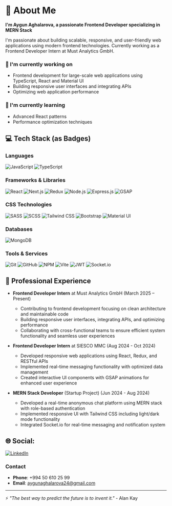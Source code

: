 # 💫 About Me

**I'm Aygun Aghalarova, a passionate Frontend Developer specializing in MERN Stack** 

I'm passionate about building scalable, responsive, and user-friendly web applications using modern frontend technologies. Currently working as a Frontend Developer Intern at Must Analytics GmbH.

### 🔭 I'm currently working on
- Frontend development for large-scale web applications using TypeScript, React and Material UI
- Building responsive user interfaces and integrating APIs
- Optimizing web application performance

### 🌱 I'm currently learning
- Advanced React patterns
- Performance optimization techniques
  
## 💻 Tech Stack (as Badges)
### Languages
![JavaScript](https://img.shields.io/badge/JavaScript-F7DF1E?style=for-the-badge&logo=javascript&logoColor=black)
![TypeScript](https://img.shields.io/badge/TypeScript-007ACC?style=for-the-badge&logo=typescript&logoColor=white)

### Frameworks & Libraries
![React](https://img.shields.io/badge/React-20232a?style=for-the-badge&logo=react&logoColor=61DAFB)
![Next.js](https://img.shields.io/badge/Next.js-000000?style=for-the-badge&logo=next.js&logoColor=white)
![Redux](https://img.shields.io/badge/Redux-764ABC?style=for-the-badge&logo=redux&logoColor=white)
![Node.js](https://img.shields.io/badge/Node.js-339933?style=for-the-badge&logo=nodedotjs&logoColor=white)
![Express.js](https://img.shields.io/badge/Express.js-404D59?style=for-the-badge&logo=express&logoColor=white)
![GSAP](https://img.shields.io/badge/GSAP-88CE02?style=for-the-badge&logo=greensock&logoColor=white)

### CSS Technologies
![SASS](https://img.shields.io/badge/SASS-CC6699?style=for-the-badge&logo=sass&logoColor=white)
![SCSS](https://img.shields.io/badge/SCSS-CC6699?style=for-the-badge&logo=sass&logoColor=white)
![Tailwind CSS](https://img.shields.io/badge/Tailwind_CSS-38B2AC?style=for-the-badge&logo=tailwind-css&logoColor=white)
![Bootstrap](https://img.shields.io/badge/Bootstrap-7952B3?style=for-the-badge&logo=bootstrap&logoColor=white)
![Material UI](https://img.shields.io/badge/Material--UI-0081CB?style=for-the-badge&logo=material-ui&logoColor=white)

### Databases
![MongoDB](https://img.shields.io/badge/MongoDB-47A248?style=for-the-badge&logo=mongodb&logoColor=white)

### Tools & Services
![Git](https://img.shields.io/badge/Git-F05032?style=for-the-badge&logo=git&logoColor=white)
![GitHub](https://img.shields.io/badge/GitHub-181717?style=for-the-badge&logo=github&logoColor=white)
![NPM](https://img.shields.io/badge/NPM-CB3837?style=for-the-badge&logo=npm&logoColor=white)
![Vite](https://img.shields.io/badge/Vite-646CFF?style=for-the-badge&logo=vite&logoColor=white)
![JWT](https://img.shields.io/badge/JWT-000000?style=for-the-badge&logo=JSON%20web%20tokens&logoColor=white)
![Socket.io](https://img.shields.io/badge/Socket.io-010101?style=for-the-badge&logo=socket.io&logoColor=white)

## 🏢 Professional Experience
- **Frontend Developer Intern** at Must Analytics GmbH (March 2025 – Present)
  - Contributing to frontend development focusing on clean architecture and maintainable code
  - Building responsive user interfaces, integrating APIs, and optimizing performance
  - Collaborating with cross-functional teams to ensure efficient system functionality and seamless user experiences

- **Frontend Developer Intern** at SIESCO MMC (Aug 2024 - Oct 2024)
  - Developed responsive web applications using React, Redux, and RESTful APIs
  - Implemented real-time messaging functionality with optimized data management
  - Created interactive UI components with GSAP animations for enhanced user experience

- **MERN Stack Developer** (Startup Project) (Jun 2024 - Aug 2024)
  - Developed a real-time anonymous chat platform using MERN stack with role-based authentication
  - Implemented responsive UI with Tailwind CSS including light/dark mode functionality
  - Integrated Socket.io for real-time messaging and notification system

## 🌐 Social:
[![LinkedIn](https://img.shields.io/badge/LinkedIn-%230077B5.svg?logo=linkedin&logoColor=white)](https://linkedin.com/in/aygunaghalarova) 

### Contact
- **Phone**: +994 50 610 25 99 
- **Email**: [aygunaghalarova24@gmail.com](mailto:aygunaghalarova24@gmail.com)

---
⚡ *"The best way to predict the future is to invent it."* - Alan Kay
